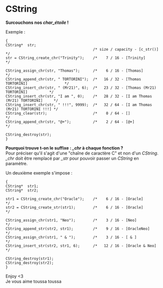 CString
=======

__Surcouchons nos *char_étoile* !__  


Exemple :  

    {
    CString*  str;
                                            /* size / capacity - [c_str()]                    */
    str = CString_create_chr("Trinity");    /*    7 / 16 - [Trinity]                          */
    
    CString_assign_chr(str, "Thomas");      /*    6 / 16 - [Thomas]                           */
    CString_append_chr(str, " TORTORINI");  /*   16 / 32 - [Thomas TORTORINI]                 */
    CString_insert_chr(str, " (Mr21)", 6);  /*   23 / 32 - [Thomas (Mr21) TORTORINI]          */
    CString_insert_chr(str, "I am ", 0);    /*   28 / 32 - [I am Thomas (Mr21) TORTORINI]     */
    CString_insert_chr(str, " !!!", 9999);  /*   32 / 64 - [I am Thomas (Mr21) TORTORINI !!!] */
    CString_clear(str);                     /*    0 / 64 - []                                 */
    CString_append_chr(str, "@+");          /*    2 / 64 - [@+]                               */
    
    CString_destroy(str);
    }

__Pourquoi trouve t-on le suffixe : *_chr* à chaque fonction ?__  
Pour préciser qu'il s'agit d'une "chaîne de caractère C" et non d'un *CString*.  
*_chr* doit être remplacé par *_str* pour pouvoir passer un *CString* en paramètre.  

Un deuxième exemple s'impose :  

    {
    CString*  str1;
    CString*  str2;

    str1 = CString_create_chr("Oracle");    /*    6 / 16 - [Oracle]                           */
    str2 = CString_create_str(str1);        /*    6 / 16 - [Oracle]                           */

    CString_assign_chr(str1, "Neo");        /*    3 / 16 - [Neo]                              */
    CString_append_str(str2, str1);         /*    9 / 16 - [OracleNeo]                        */
    CString_assign_chr(str1, " & ");        /*    3 / 16 - [ & ]                              */
    CString_insert_str(str2, str1, 6);      /*   12 / 16 - [Oracle & Neo]                     */

    CString_destroy(str1);
    CString_destroy(str2);
    }

Enjoy <3  
Je vous aime toussa toussa
